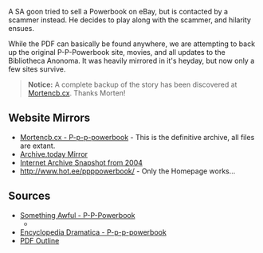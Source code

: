 A SA goon tried to sell a Powerbook on eBay, but is contacted by a scammer instead. He decides to play along with the scammer, and hilarity ensues. 

While the PDF can basically be found anywhere, we are attempting to back up the original P-P-Powerbook site, movies, and all updates to the Bibliotheca Anonoma. It was heavily mirrored in it's heyday, but now only a few sites survive.

> **Notice:** A complete backup of the story has been discovered at [Mortencb.cx](http://p-p-p-powerbook.mortencb.cx/). Thanks Morten!

## Website Mirrors

* [Mortencb.cx - P-p-p-powerbook](http://p-p-p-powerbook.mortencb.cx/) - This is the definitive archive, all files are extant.
* [Archive.today Mirror](http://archive.today/1ya4X)
* [Internet Archive Snapshot from 2004](http://web.archive.org/web/20040616185618/http://p-p-p-powerbook.com/)
* http://www.hot.ee/ppppowerbook/ - Only the Homepage works...

## Sources

* [Something Awful - P-P-Powerbook](http://forums.somethingawful.com/showthread.php?threadid=1016390)
  * [](http://p-p-p-powerbook.mortencb.cx/forum.pdf)
* [Encyclopedia Dramatica - P-p-p-powerbook](https://encyclopediadramatica.se/index.php?title=P-p-p-powerbook)
* [PDF Outline](http://joi.ito.com/images2/thepowerbook.pdf)